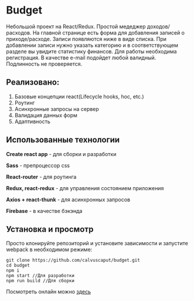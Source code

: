 # Budget

Небольшой проект на React/Redux. Простой медеджер доходов/расходов. На главной странице есть форма для добавления записей о приходе/расходе. Записи появляются ниже в виде списка. При добавлении записи нужно указать категорию и в соответствующем разделе вы увидите статистику финансов. Для работы необходима регистрация. В качестве e-mail подойдет любой валидный. Подлинность не проверяется. 

## Реализовано:
1. Базовые концепции react(Lifecycle hooks, hoc, etc.)
2. Роутинг
3. Асинхронные запросы на сервер
4. Валидация данных форм
5. Адаптивность

## Использованные технологии

**Create react app** - для сборки и разработки

**Sass** - препроцессор css  

**React-router** - для роутинга 

**Redux, react-redux** - для управления состоянием приложения  

**Axios + react-thunk** - для асинхронных запросов

**Firebase**  - в качестве бэкэнда

## Установка и просмотр
Просто клонируйте репозиторий и установите зависимости и запустите webpack в необходимом режиме:
```
git clone https://github.com/calvuscaput/budget.git
cd budget
npm i
npm start //Для разработки
npm run build //Для сборки
```



Посмотреть онлайн можно  [здесь](https://calvuscaput.github.io/budget/)


